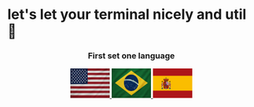 # let's let your terminal nicely and util 🐧

<div align="center" id="SetALanguage"> <h3>First set one language</h3> </div>

<div align="center" id="flags"> 
<a href="En/EN.md">
<img width="80" height="60" src="imgs/USA.png">
</a>
<a href="Br/BR.md">
<img width="80" height="60" src="imgs/Brasil.png">
</a>
<a href="Es/ES.md">
<img width="80" height="60" src="imgs/Spain.svg">
</a>
</div>

